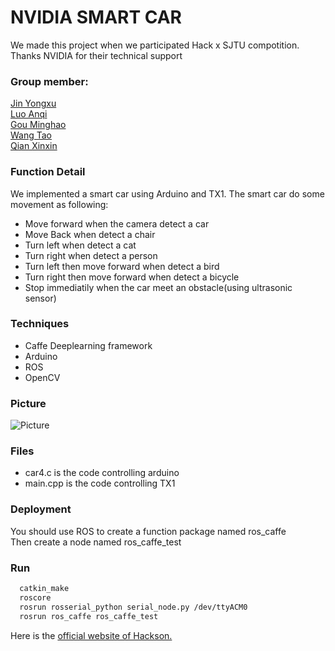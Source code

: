 # NVIDIA SMART CAR
 We made this project when we participated Hack x SJTU compotition.\
 Thanks NVIDIA for their technical support
### Group member:
[Jin Yongxu](https://github.com/JosephKim6)\
[Luo Anqi]()\
[Gou Minghao]()\
[Wang Tao](https://github.com/IrvingW)\
[Qian Xinxin]()

### Function Detail
We implemented a smart car using Arduino and TX1.
The smart car do some movement as following:
* Move forward when the camera detect a car
* Move Back when detect a chair
* Turn left when detect a cat
* Turn right when detect a person
* Turn left then move forward when detect a bird
* Turn right then move forward when detect a bicycle
* Stop immediatily when the car meet an obstacle(using ultrasonic sensor)

### Techniques
* Caffe Deeplearning framework
* Arduino
* ROS
* OpenCV

### Picture
![Picture](https://github.com/JosephKim6/HackXSJTU-Nvidia/blob/master/4775AC0C5F0EC7A554805684CA0FF74F.jpg)

### Files
* car4.c is the code controlling arduino
* main.cpp is the code controlling TX1


### Deployment
You should use ROS to create a function package named ros_caffe\
Then create a node named ros_caffe_test

### Run
``` bash
  catkin_make
  roscore
  rosrun rosserial_python serial_node.py /dev/ttyACM0
  rosrun ros_caffe ros_caffe_test

```

Here is the [official website of Hackson.](https://www.hackx.org/)

